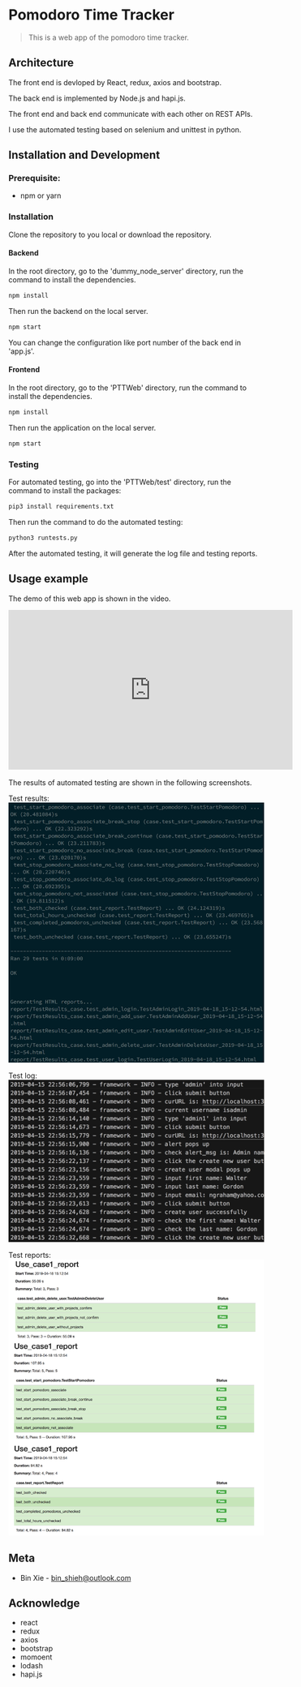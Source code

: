 # Pomodoro Time Tracker
> This is a web app of the pomodoro time tracker.


## Architecture
The front end is devloped by React, redux, axios and bootstrap.

The back end is implemented by Node.js and hapi.js.

The front end and back end communicate with each other on REST APIs.

I use the automated testing based on selenium and unittest in python.

## Installation and Development


### Prerequisite:

- npm or yarn

### Installation

Clone the repository to you local or download the repository.

#### Backend

In the root directory, go to the 'dummy\_node\_server' directory, run the command to install the dependencies.

```sh
npm install
```

Then run the backend on the local server.

```sh
npm start
```
You can change the configuration like port number of the back end in 'app.js'.

#### Frontend

In the root directory, go to the 'PTTWeb' directory, run the command to install the dependencies.

```sh
npm install
```

Then run the application on the local server.

```sh
npm start
```

### Testing
For automated testing, go into the 'PTTWeb/test' directory, run the command to install the packages:

```sh
pip3 install requirements.txt
```

Then run the command to do the automated testing:

```sh
python3 runtests.py
```

After the automated testing, it will generate the log file and testing reports.

## Usage example

The demo of this web app is shown in the video.

<iframe width="560" height="315" src="https://www.youtube.com/embed/JO7ZQrm9zBQ" frameborder="0" allow="accelerometer; autoplay; encrypted-media; gyroscope; picture-in-picture" allowfullscreen></iframe>

The results of automated testing are shown in the following screenshots.

Test results:
![](screenshots/test1.png)

Test log:
![](screenshots/test2.png)

Test reports:
![](screenshots/test3.png)


## Meta
- Bin Xie - bin_shieh@outlook.com

## Acknowledge
- react
- redux
- axios
- bootstrap
- momoent
- lodash
- hapi.js